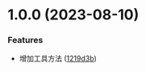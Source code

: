 # 1.0.0 (2023-08-10)


### Features

* 增加工具方法 ([1219d3b](https://github.com/zx106kg/semantic-github-demo/commit/1219d3be173aa9a42e847fc8eb470e659fdb2090))
